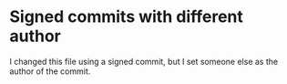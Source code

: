 # Signed commits with different author

I changed this file using a signed commit, but I set someone else as the author of the commit.
